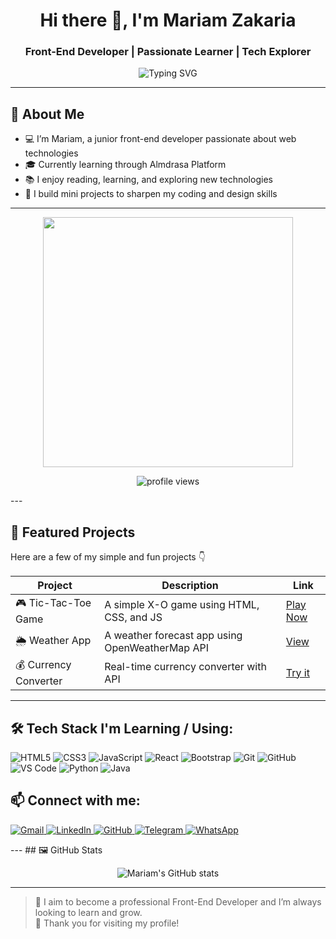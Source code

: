 <h1 align="center">Hi there 👋, I'm Mariam Zakaria</h1>
<h3 align="center">Front-End Developer | Passionate Learner | Tech Explorer</h3>

<p align="center">
  <img src="https://readme-typing-svg.demolab.com?font=Fira+Code&pause=1000&color=F75C7E&center=true&vCenter=true&width=435&lines=I'm+a+Junior+Frontend+Developer;Learning+Through+Almdrasa+Platform;Love+to+Build+and+Explore" alt="Typing SVG" />
</p>

---

## 🧕 About Me

- 💻 I’m Mariam, a junior front-end developer passionate about web technologies  
- 🎓 Currently learning through Almdrasa Platform  
- 📚 I enjoy reading, learning, and exploring new technologies  
- 🧩 I build mini projects to sharpen my coding and design skills  
---
<p align="center">
  <img src="https://media.giphy.com/media/qgQUggAC3Pfv687qPC/giphy.gif" width="400" />
</p>

<p align="center">
  <img src="https://komarev.com/ghpvc/?username=mariamzakaria754&label=Profile%20views&color=0e75b6&style=flat" alt="profile views" />
</p>
---


## 📁 Featured Projects

Here are a few of my simple and fun projects 👇

| Project | Description | Link |
|--------|-------------|------|
| 🎮 Tic-Tac-Toe Game | A simple X-O game using HTML, CSS, and JS | [Play Now](https://github.com/username/tic-tac-toe) |
| 🌦 Weather App | A weather forecast app using OpenWeatherMap API | [View](https://github.com/username/weather-app) |
| 💰 Currency Converter | Real-time currency converter with API | [Try it](https://github.com/username/currency-converter) |

---

## 🛠️ Tech Stack I'm Learning / Using:


<p align="left">
  <img src="https://img.shields.io/badge/HTML5-E34F26?style=flat&logo=html5&logoColor=white" alt="HTML5"/>
  <img src="https://img.shields.io/badge/CSS3-1572B6?style=flat&logo=css3&logoColor=white" alt="CSS3"/>
  <img src="https://img.shields.io/badge/JavaScript-F7DF1E?style=flat&logo=javascript&logoColor=black" alt="JavaScript"/>
  <img src="https://img.shields.io/badge/React-20232A?style=flat&logo=react&logoColor=61DAFB" alt="React"/>
  <img src="https://img.shields.io/badge/Bootstrap-563D7C?style=flat&logo=bootstrap&logoColor=white" alt="Bootstrap"/>
  <img src="https://img.shields.io/badge/Git-F05032?style=flat&logo=git&logoColor=white" alt="Git"/>
  <img src="https://img.shields.io/badge/GitHub-181717?style=flat&logo=github&logoColor=white" alt="GitHub"/>
  <img src="https://img.shields.io/badge/VS%20Code-007ACC?style=flat&logo=visual-studio-code&logoColor=white" alt="VS Code"/>
  <img src="https://img.shields.io/badge/Python-3776AB?style=flat&logo=python&logoColor=white" alt="Python"/>
  <img src="https://img.shields.io/badge/Java-007396?style=flat&logo=java&logoColor=white" alt="Java"/>
</p>


## 📫 Connect with me:


<p align="left">
  <!-- Gmail -->
  <a href="mailto:mariamzakaria754@gmail.com" target="_blank">
    <img src="https://img.shields.io/badge/Gmail-D14836?style=for-the-badge&logo=gmail&logoColor=white" alt="Gmail"/>
  </a>

  <!-- LinkedIn -->
  <a href="https://www.linkedin.com/in/mariam-zakaria-b11139294" target="_blank">
    <img src="https://img.shields.io/badge/LinkedIn-0077B5?style=for-the-badge&logo=linkedin&logoColor=white" alt="LinkedIn"/>
  </a>

  <!-- GitHub -->
  <a href="https://github.com/mariamzakaria754" target="_blank">
    <img src="https://img.shields.io/badge/GitHub-181717?style=for-the-badge&logo=github&logoColor=white" alt="GitHub"/>
  </a>

  <!-- Telegram -->
  <a href="https://t.me/mariam_754" target="_blank">
    <img src="https://img.shields.io/badge/Telegram-2CA5E0?style=for-the-badge&logo=telegram&logoColor=white" alt="Telegram"/>
  </a>

  <!-- WhatsApp -->
  <a href="https://wa.me/201050481843" target="_blank">
    <img src="https://img.shields.io/badge/WhatsApp-25D366?style=for-the-badge&logo=whatsapp&logoColor=white" alt="WhatsApp"/>
  </a>
</p>
---
## 🖼 GitHub Stats

<p align="center">
  <img src="https://github-readme-stats.vercel.app/api?username=mariamzakaria754&show_icons=true&theme=tokyonight" alt="Mariam's GitHub stats" />
</p>


---




> 🎯 I aim to become a professional Front-End Developer and I’m always looking to learn and grow.  
> 💖 Thank you for visiting my profile!
